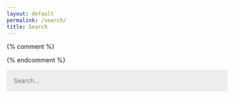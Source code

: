 ```yaml
---
layout: default
permalink: /search/
title: Search
---
```


{% comment %}
<style>
    #search-container {
        max-width: 100%;
    }

    input[type=text] {
        font-size: normal;
        outline: none;
        padding: 1rem;
        background: rgb(236, 237, 238);
        width: 100%;
        -webkit-appearance: none;
        font-family: inherit;
        font-size: 100%;
        border: none;
    }
    #results-container {
        margin: .5rem 0;
    }
</style>
{% endcomment %}

<!-- Html Elements for Search -->
<div id="search-container">
<input class="w-full border border-blue-800 p-1" type="text" id="search-input" placeholder="Search...">
<ol id="results-container"></ol>
</div>

<!-- Script pointing to search-script.js -->
<script src="/assets/js/search.js" type="text/javascript"></script>

<!-- Configuration -->
<script type="text/javascript">
SimpleJekyllSearch({
  searchInput: document.getElementById('search-input'),
  resultsContainer: document.getElementById('results-container'),
  json: '/search.json',
  searchResultTemplate: '<li class="m-2"><a href="{url}" title="{desc}">{title}</a></li>',
  noResultsText: 'No results found',
  limit: 10,
  fuzzy: false,
  exclude: ['Welcome']
})
</script>
